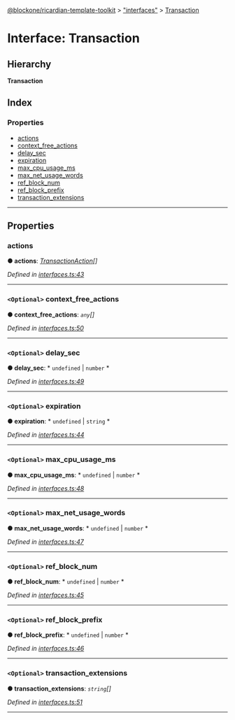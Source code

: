 [@blockone/ricardian-template-toolkit](../README.md) > ["interfaces"](../modules/_interfaces_.md) > [Transaction](../interfaces/_interfaces_.transaction.md)

# Interface: Transaction

## Hierarchy

**Transaction**

## Index

### Properties

* [actions](_interfaces_.transaction.md#actions)
* [context_free_actions](_interfaces_.transaction.md#context_free_actions)
* [delay_sec](_interfaces_.transaction.md#delay_sec)
* [expiration](_interfaces_.transaction.md#expiration)
* [max_cpu_usage_ms](_interfaces_.transaction.md#max_cpu_usage_ms)
* [max_net_usage_words](_interfaces_.transaction.md#max_net_usage_words)
* [ref_block_num](_interfaces_.transaction.md#ref_block_num)
* [ref_block_prefix](_interfaces_.transaction.md#ref_block_prefix)
* [transaction_extensions](_interfaces_.transaction.md#transaction_extensions)

---

## Properties

<a id="actions"></a>

###  actions

**● actions**: *[TransactionAction](_interfaces_.transactionaction.md)[]*

*Defined in [interfaces.ts:43](https://github.com/EOSIO/contract-template-toolkit/blob/a1752bb/src/interfaces.ts#L43)*

___
<a id="context_free_actions"></a>

### `<Optional>` context_free_actions

**● context_free_actions**: *`any`[]*

*Defined in [interfaces.ts:50](https://github.com/EOSIO/contract-template-toolkit/blob/a1752bb/src/interfaces.ts#L50)*

___
<a id="delay_sec"></a>

### `<Optional>` delay_sec

**● delay_sec**: * `undefined` &#124; `number`
*

*Defined in [interfaces.ts:49](https://github.com/EOSIO/contract-template-toolkit/blob/a1752bb/src/interfaces.ts#L49)*

___
<a id="expiration"></a>

### `<Optional>` expiration

**● expiration**: * `undefined` &#124; `string`
*

*Defined in [interfaces.ts:44](https://github.com/EOSIO/contract-template-toolkit/blob/a1752bb/src/interfaces.ts#L44)*

___
<a id="max_cpu_usage_ms"></a>

### `<Optional>` max_cpu_usage_ms

**● max_cpu_usage_ms**: * `undefined` &#124; `number`
*

*Defined in [interfaces.ts:48](https://github.com/EOSIO/contract-template-toolkit/blob/a1752bb/src/interfaces.ts#L48)*

___
<a id="max_net_usage_words"></a>

### `<Optional>` max_net_usage_words

**● max_net_usage_words**: * `undefined` &#124; `number`
*

*Defined in [interfaces.ts:47](https://github.com/EOSIO/contract-template-toolkit/blob/a1752bb/src/interfaces.ts#L47)*

___
<a id="ref_block_num"></a>

### `<Optional>` ref_block_num

**● ref_block_num**: * `undefined` &#124; `number`
*

*Defined in [interfaces.ts:45](https://github.com/EOSIO/contract-template-toolkit/blob/a1752bb/src/interfaces.ts#L45)*

___
<a id="ref_block_prefix"></a>

### `<Optional>` ref_block_prefix

**● ref_block_prefix**: * `undefined` &#124; `number`
*

*Defined in [interfaces.ts:46](https://github.com/EOSIO/contract-template-toolkit/blob/a1752bb/src/interfaces.ts#L46)*

___
<a id="transaction_extensions"></a>

### `<Optional>` transaction_extensions

**● transaction_extensions**: *`string`[]*

*Defined in [interfaces.ts:51](https://github.com/EOSIO/contract-template-toolkit/blob/a1752bb/src/interfaces.ts#L51)*

___

